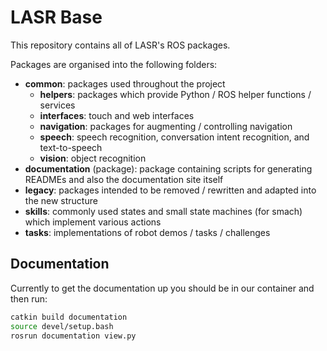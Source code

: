 # LASR Base

This repository contains all of LASR's ROS packages.

Packages are organised into the following folders:

- **common**: packages used throughout the project
  - **helpers**: packages which provide Python / ROS helper functions / services
  - **interfaces**: touch and web interfaces
  - **navigation**: packages for augmenting / controlling navigation
  - **speech**: speech recognition, conversation intent recognition, and text-to-speech
  - **vision**: object recognition
- **documentation** (package): package containing scripts for generating READMEs and also the documentation site itself
- **legacy**: packages intended to be removed / rewritten and adapted into the new structure
- **skills**: commonly used states and small state machines (for smach) which implement various actions
- **tasks**: implementations of robot demos / tasks / challenges

## Documentation

Currently to get the documentation up you should be in our container and then run:

```bash
catkin build documentation
source devel/setup.bash
rosrun documentation view.py
```
